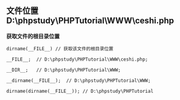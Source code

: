 ## 文件位置 D:\phpstudy\PHPTutorial\WWW\ceshi.php


**获取文件的根目录位置**  

`dirname(__FILE__) // 获取该文件的根目录位置`

`__FILE__;  // D:\phpstudy\PHPTutorial\WWW\ceshi.php;`

`__DIR__;   // D:\phpstudy\PHPTutorial\WWW;`

`__dirname(__FILE__);  // D:\phpstudy\PHPTutorial\WWW;`

`dirname(dirname(__FILE__)); // D:\phpstudy\PHPTutorial`